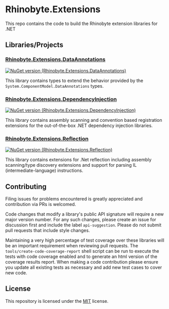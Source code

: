 

# Rhinobyte.Extensions

This repo contains the code to build the Rhinobyte extension libraries for .NET

## Libraries/Projects

### [Rhinobyte.Extensions.DataAnnotations](/src/Rhinobyte.Extensions.DataAnnotations/README.md)

[![NuGet version (Rhinobyte.Extensions.DataAnnotations)](https://img.shields.io/nuget/v/Rhinobyte.Extensions.DataAnnotations.svg?style=flat)](https://www.nuget.org/packages/Rhinobyte.Extensions.DataAnnotations/)

This library contains types to extend the behavior provided by the `System.ComponentModel.DataAnnotations` types.

### [Rhinobyte.Extensions.DependencyInjection](/src/Rhinobyte.Extensions.DependencyInjection/README.md)

[![NuGet version (Rhinobyte.Extensions.DependencyInjection)](https://img.shields.io/nuget/v/Rhinobyte.Extensions.DependencyInjection.svg?style=flat)](https://www.nuget.org/packages/Rhinobyte.Extensions.DependencyInjection/)

This library contains assembly scanning and convention based registration extensions for the out-of-the-box .NET dependency injection libraries.

### [Rhinobyte.Extensions.Reflection](/src/Rhinobyte.Extensions.Reflection/README.md)

[![NuGet version (Rhinobyte.Extensions.Reflection)](https://img.shields.io/nuget/v/Rhinobyte.Extensions.Reflection.svg?style=flat)](https://www.nuget.org/packages/Rhinobyte.Extensions.Reflection/)

This library contains extensions for .Net reflection including assembly scanning/type discovery extensions and support for parsing IL (intermediate-language) instructions.

## Contributing

Filing issues for problems encountered is greatly appreciated and contribution via PRs is welcomed.

Code changes that modify a library's public API signature will require a new major version number. For any such changes, please create an issue for discussion first and include the label `api-suggestion`. Please do not submit pull requests that include style changes.

Maintaining a very high percentage of test coverage over these libraries will be an important requirement when reviewing pull requests. The `tools/create-code-coverage-report` shell script can be run to execute the tests with code coverage enabled and to generate an html version of the coverage results report. When making a code contribution please ensure you update all existing tests as necessary and add new test cases to cover new code.

## License

This repository is licensed under the [MIT](LICENSE.txt) license.

